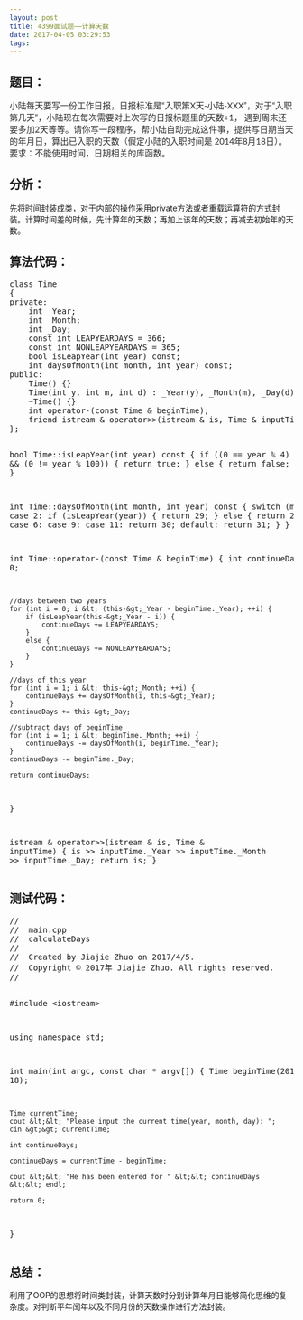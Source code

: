 ```yaml
---
layout: post
title: 4399面试题——计算天数
date: 2017-04-05 03:29:53
tags:
---
```



<h2>题目：</h2>
<p><span style="color:rgb(46,46,46);font-family:'Microsoft YaHei', '宋体', Lato, 'Helvetica Neue', Helvetica, Arial, sans-serif;font-size:15px;">小陆每天要写一份工作日报，日报标准是“入职第X天-小陆-XXX”，对于“入职第几天”，小陆现在每次需要对上次写的日报标题里的天数+1， 遇到周末还要多加2天等等。请你写一段程序，帮小陆自动完成这件事，提供写日期当天的年月日，算出已入职的天数（假定小陆的入职时间是
 2014年8月18日）。要求：不能使用时间，日期相关的库函数。</span><br /></p>
<h2>分析：</h2>
<p>先将时间封装成类，对于内部的操作采用private方法或者重载运算符的方式封装。计算时间差的时候，先计算年的天数；再加上该年的天数；再减去初始年的天数。</p>
<h2>算法代码：</h2>
<p></p>
<pre class="cpp">class Time
{
private:
    int _Year;
    int _Month;
    int _Day;
    const int LEAPYEARDAYS = 366;
    const int NONLEAPYEARDAYS = 365;
    bool isLeapYear(int year) const;
    int daysOfMonth(int month, int year) const;
public:
    Time() {}
    Time(int y, int m, int d) : _Year(y), _Month(m), _Day(d) {}
    ~Time() {}
    int operator-(const Time &amp; beginTime);
    friend istream &amp; operator&gt;&gt;(istream &amp; is, Time &amp; inputTime);
};

bool Time::isLeapYear(int year) const
{
    if ((0 == year % 4) &amp;&amp; (0 != year % 100)) {
        return true;
    }
    else {
        return false;
    }
}

int Time::daysOfMonth(int month, int year) const
{
    switch (month) {
        case 2:
            if (isLeapYear(year)) {
                return 29;
            } else {
                return 28;
            }
        case 4:
        case 6:
        case 9:
        case 11:
            return 30;
        default:
            return 31;
    }
}

int Time::operator-(const Time &amp; beginTime)
{
    int continueDays = 0;
    
    //days between two years
    for (int i = 0; i &lt; (this-&gt;_Year - beginTime._Year); ++i) {
        if (isLeapYear(this-&gt;_Year - i)) {
            continueDays += LEAPYEARDAYS;
        }
        else {
            continueDays += NONLEAPYEARDAYS;
        }
    }
    
    //days of this year
    for (int i = 1; i &lt; this-&gt;_Month; ++i) {
        continueDays += daysOfMonth(i, this-&gt;_Year);
    }
    continueDays += this-&gt;_Day;
    
    //subtract days of beginTime
    for (int i = 1; i &lt; beginTime._Month; ++i) {
        continueDays -= daysOfMonth(i, beginTime._Year);
    }
    continueDays -= beginTime._Day;
    
    return continueDays;
}

istream &amp; operator&gt;&gt;(istream &amp; is, Time &amp; inputTime)
{
    is &gt;&gt; inputTime._Year &gt;&gt; inputTime._Month &gt;&gt; inputTime._Day;
    return is;
}</pre>
<p></p>
<h2>测试代码：</h2>
<p></p>
<pre class="cpp">//
//  main.cpp
//  calculateDays
//
//  Created by Jiajie Zhuo on 2017/4/5.
//  Copyright © 2017年 Jiajie Zhuo. All rights reserved.
//

#include &lt;iostream&gt;

using namespace std;

int main(int argc, const char * argv[]) {
    Time beginTime(2014, 8, 18);
    
    Time currentTime;
    cout &lt;&lt; "Please input the current time(year, month, day): ";
    cin &gt;&gt; currentTime;
    
    int continueDays;
    
    continueDays = currentTime - beginTime;
    
    cout &lt;&lt; "He has been entered for " &lt;&lt; continueDays &lt;&lt; endl;
    
    return 0;
}</pre>
<p></p>
<h2>总结：</h2>
<p>利用了OOP的思想将时间类封装，计算天数时分别计算年月日能够简化思维的复杂度。对判断平年闰年以及不同月份的天数操作进行方法封装。</p>
